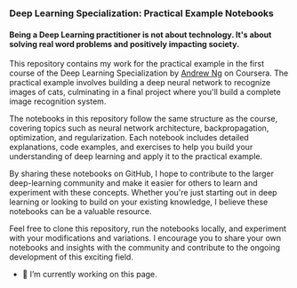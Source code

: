 ### Deep Learning Specialization: Practical Example Notebooks
#### Being a Deep Learning practitioner is not about technology. It's about solving real word problems and positively impacting society.

This repository contains my work for the practical example in the first course of the Deep Learning Specialization by [Andrew Ng](https://www.andrewng.org/) on Coursera. The practical example involves building a deep neural network to recognize images of cats, culminating in a final project where you'll build a complete image recognition system.

The notebooks in this repository follow the same structure as the course, covering topics such as neural network architecture, backpropagation, optimization, and regularization. Each notebook includes detailed explanations, code examples, and exercises to help you build your understanding of deep learning and apply it to the practical example.

By sharing these notebooks on GitHub, I hope to contribute to the larger deep-learning community and make it easier for others to learn and experiment with these concepts. Whether you're just starting out in deep learning or looking to build on your existing knowledge, I believe these notebooks can be a valuable resource.

Feel free to clone this repository, run the notebooks locally, and experiment with your modifications and variations. I encourage you to share your own notebooks and insights with the community and contribute to the ongoing development of this exciting field.

- 🔭 I’m currently working on this page. 





